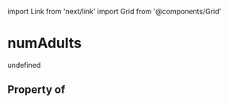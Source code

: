 import Link from 'next/link'
import Grid from '@components/Grid'

# numAdults

undefined

## Property of



